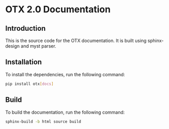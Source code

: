 # OTX 2.0 Documentation

## Introduction

This is the source code for the OTX documentation. It is built using sphinx-design and myst parser.

## Installation

To install the dependencies, run the following command:

```bash
pip install otx[docs]
```

## Build

To build the documentation, run the following command:

```bash
sphinx-build -b html source build
```
